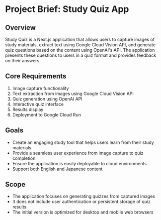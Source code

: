 # Project Brief: Study Quiz App

## Overview
Study Quiz is a Next.js application that allows users to capture images of study materials, extract text using Google Cloud Vision API, and generate quiz questions based on the content using OpenAI's API. The application presents these questions to users in a quiz format and provides feedback on their answers.

## Core Requirements
1. Image capture functionality
2. Text extraction from images using Google Cloud Vision API
3. Quiz generation using OpenAI API
4. Interactive quiz interface
5. Results display
6. Deployment to Google Cloud Run

## Goals
- Create an engaging study tool that helps users learn from their study materials
- Provide a seamless user experience from image capture to quiz completion
- Ensure the application is easily deployable to cloud environments
- Support both English and Japanese content

## Scope
- The application focuses on generating quizzes from captured images
- It does not include user authentication or persistent storage of quiz results
- The initial version is optimized for desktop and mobile web browsers
